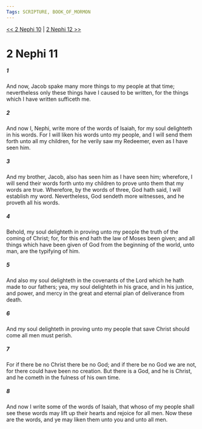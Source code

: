 ```yaml
---
Tags: SCRIPTURE, BOOK_OF_MORMON
---
```


[<< 2 Nephi 10](BOOK_OF_MORMON/02_2_Nephi/2_Nephi_10.md) | [2 Nephi 12 >>](BOOK_OF_MORMON/02_2_Nephi/2_Nephi_12.md)

# 2 Nephi 11

##### 1

And now, Jacob spake many more things to my people at that time; nevertheless only these things have I caused to be written, for the things which I have written sufficeth me.

##### 2

And now I, Nephi, write more of the words of Isaiah, for my soul delighteth in his words. For I will liken his words unto my people, and I will send them forth unto all my children, for he verily saw my Redeemer, even as I have seen him.

##### 3

And my brother, Jacob, also has seen him as I have seen him; wherefore, I will send their words forth unto my children to prove unto them that my words are true. Wherefore, by the words of three, God hath said, I will establish my word. Nevertheless, God sendeth more witnesses, and he proveth all his words.

##### 4

Behold, my soul delighteth in proving unto my people the truth of the coming of Christ; for, for this end hath the law of Moses been given; and all things which have been given of God from the beginning of the world, unto man, are the typifying of him.

##### 5

And also my soul delighteth in the covenants of the Lord which he hath made to our fathers; yea, my soul delighteth in his grace, and in his justice, and power, and mercy in the great and eternal plan of deliverance from death.

##### 6

And my soul delighteth in proving unto my people that save Christ should come all men must perish.

##### 7

For if there be no Christ there be no God; and if there be no God we are not, for there could have been no creation. But there is a God, and he is Christ, and he cometh in the fulness of his own time.

##### 8

And now I write some of the words of Isaiah, that whoso of my people shall see these words may lift up their hearts and rejoice for all men. Now these are the words, and ye may liken them unto you and unto all men.
